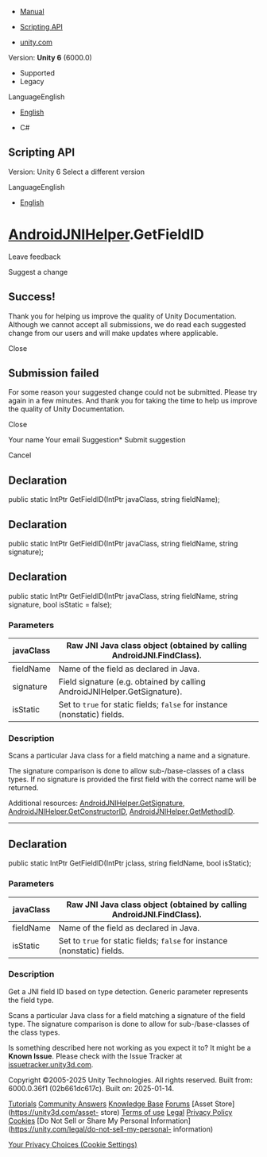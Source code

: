 [ ]()

  * [Manual](../Manual/index.html)
  * [Scripting API](../ScriptReference/index.html)

  * [unity.com](https://unity.com/)

Version: **Unity 6** (6000.0)

  * Supported
  * Legacy

LanguageEnglish

  * [English]()

  * C#

[ ](https://docs.unity3d.com)

## Scripting API

Version: Unity 6 Select a different version

LanguageEnglish

  * [English]()

#  [AndroidJNIHelper](AndroidJNIHelper.html).GetFieldID

Leave feedback

Suggest a change

## Success!

Thank you for helping us improve the quality of Unity Documentation. Although
we cannot accept all submissions, we do read each suggested change from our
users and will make updates where applicable.

Close

## Submission failed

For some reason your suggested change could not be submitted. Please <a>try
again</a> in a few minutes. And thank you for taking the time to help us
improve the quality of Unity Documentation.

Close

Your name Your email Suggestion* Submit suggestion

Cancel

[ ]()

## Declaration

public static IntPtr GetFieldID(IntPtr javaClass, string fieldName);

## Declaration

public static IntPtr GetFieldID(IntPtr javaClass, string fieldName, string
signature);

## Declaration

public static IntPtr GetFieldID(IntPtr javaClass, string fieldName, string
signature, bool isStatic = false);

### Parameters

javaClass | Raw JNI Java class object (obtained by calling AndroidJNI.FindClass).  
---|---  
fieldName | Name of the field as declared in Java.  
signature | Field signature (e.g. obtained by calling AndroidJNIHelper.GetSignature).  
isStatic | Set to `true` for static fields; `false` for instance (nonstatic) fields.  
  
### Description

Scans a particular Java class for a field matching a name and a signature.

The signature comparison is done to allow sub-/base-classes of a class types.
If no signature is provided the first field with the correct name will be
returned.  
  
Additional resources:
[AndroidJNIHelper.GetSignature](AndroidJNIHelper.GetSignature.html),
[AndroidJNIHelper.GetConstructorID](AndroidJNIHelper.GetConstructorID.html),
[AndroidJNIHelper.GetMethodID](AndroidJNIHelper.GetMethodID.html).

* * *

## Declaration

public static IntPtr GetFieldID(IntPtr jclass, string fieldName, bool
isStatic);

### Parameters

javaClass | Raw JNI Java class object (obtained by calling AndroidJNI.FindClass).  
---|---  
fieldName | Name of the field as declared in Java.  
isStatic | Set to `true` for static fields; `false` for instance (nonstatic) fields.  
  
### Description

Get a JNI field ID based on type detection. Generic parameter represents the
field type.

Scans a particular Java class for a field matching a signature of the field
type. The signature comparison is done to allow for sub-/base-classes of the
class types.

Is something described here not working as you expect it to? It might be a
**Known Issue**. Please check with the Issue Tracker at
[issuetracker.unity3d.com](https://issuetracker.unity3d.com).

Copyright ©2005-2025 Unity Technologies. All rights reserved. Built from:
6000.0.36f1 (02b661dc617c). Built on: 2025-01-14.

[Tutorials](https://unity3d.com/learn) [Community
Answers](https://answers.unity3d.com) [Knowledge
Base](https://support.unity3d.com/hc/en-us)
[Forums](https://forum.unity3d.com) [Asset Store](https://unity3d.com/asset-
store) [Terms of use](https://docs.unity3d.com/Manual/TermsOfUse.html)
[Legal](https://unity.com/legal) [Privacy
Policy](https://unity.com/legal/privacy-policy)
[Cookies](https://unity.com/legal/cookie-policy) [Do Not Sell or Share My
Personal Information](https://unity.com/legal/do-not-sell-my-personal-
information)

[Your Privacy Choices (Cookie Settings)](javascript:void\(0\);)

